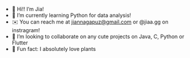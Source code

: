 - 🤍 Hi!! I’m Jia!
- 🌱 I’m currently learning Python for data analysis!
- ✉️ You can reach me at jiannagapuz@gmail.com or @jiaa.gg on instragram!
- 🌿 I’m looking to collaborate on any cute projects on Java, C, Python or Flutter
- 💾 Fun fact: I absolutely love plants
